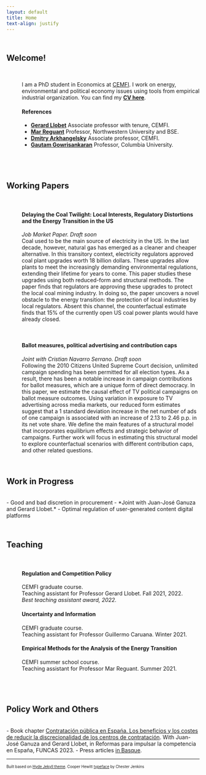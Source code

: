```yaml
---
layout: default
title: Home
text-align: justify
---
```


<!---  Picture on the top of the website  --->
<p align="center">
   <!--- <img width="300" height=auto src="/photos/PELLO (88).jpg"> ---> <!---  horizontal pic  --->
   <!--- <img width="400" height=auto src="/photos/PELLO (82).jpg"> ---> <!---  horizontal pic, close face  --->
   <!--- <img width="300" height=auto src="/photos/PELLO (88) black_white.jpg"> ---> <!---  horizontal pic, black and white  ---> 
   <!--- <img width="200" height=auto src="/photos/PELLO (53).jpg">  ---> <!---  vertical pic  --->
</p>

<!---  Blank line  --->
<!--- <br/> --->

## <br/>Welcome!
<br/>
<dl>
<dd> I am a PhD student in Economics at <a href="https://www.cemfi.es/" target="_blank">CEMFI</a>.
I work on energy, environmental and political economy issues using tools from empirical industrial organization.
You can find my <strong><a href="resume/pello_resume.pdf" target="_blank">CV here</a></strong>.
</dd>
<!--  My main interests lie in the fields of industrial organization, energy/environmental economics and political economy. -->

<!-- Social buttons: twitter, github, linkedin... -->
<!---  target="_blank": The links pop um in new tabs  --->
<!---  style="float: left; margin-right: 30px;": Allows for space between icons  --->
<!--- <a href="/documents/CV.pdf" target="_blank"><img src="/icons/file-solid.svg" style="display: inline-block; margin-right: 20px;" width="25" height="25" class="filter-gray-dark"></a><a href="mailto:pello.aspuru@cemfi.edu.es"><img src="/icons/envelope-solid.svg" style="display: inline-block; margin-right: 20px;" width="25" height="25" class="filter-gray-dark"></a><a href="https://github.com/pelloaspuru" target="_blank"><img src="/icons/github.svg" style= "display: inline-block; margin-right: 20px;" width="25" height="25" class="filter-gray-dark"></a><a href="https://github.com/pelloaspuru" target="_blank"><img src="/icons/google.svg" style= "display: inline-block; margin-right: 20px;" width="25" height="25" class="filter-gray-dark"></a><a href="https://twitter.com/pelloaspuru" target="_blank"><img src="/icons/twitter.svg" style="display: inline-block; margin-right: 20px;" width="25" height="25" class="filter-gray-dark"></a><a href="https://www.linkedin.com/in/pelloaspuru" target="_blank"><img src="/icons/linkedin.svg" style = "display: inline-block; margin-right: 0px;" width="25" height="25" class="filter-gray-dark"></a>
 --->

<!-- Social buttons: twitter, github, linkedin... -->
<!-- {% include social_links.html %} -->

<!---  Blank line  --->

<dd> <h4> References </h4>
    <ul>
   <li> <strong><a href="https://gllobet.github.io" target="_blank">Gerard Llobet</a></strong> Associate professor with tenure, CEMFI. </li>
   <li> <strong><a href="https://mreguant.github.io" target="_blank">Mar Reguant</a></strong> Professor, Northwestern University and BSE. </li>
   <li> <strong><a href="https://sites.google.com/view/dmitry-arkhangelsky/home" target="_blank">Dmitry Arkhangelsky</a></strong> Associate professor, CEMFI. </li>
   <li> <strong><a href="https://www.gautamgowrisankaran.com" target="_blank">Gautam Gowrisankaran</a></strong> Professor, Columbia University. </li>
    </ul>
</dd>
  
</dl>

<!---  Blank line  --->
<br/>

## <br/>Working Papers
<br/>

<dl>
<dd> <h4> Delaying the Coal Twilight: Local Interests, Regulatory Distortions and the Energy Transition in the US </h4> </dd>
<dl>
<dd> <i> Job Market Paper. Draft soon </i> </dd>
<dd> Coal used to be the main source of electricity in the US. In the last decade, however, natural gas has emerged as a cleaner and cheaper alternative. In this transitory context, electricity regulators approved coal plant upgrades worth 18 billion dollars. These upgrades allow plants to meet the increasingly demanding environmental regulations, extending their lifetime for years to come. This paper studies these upgrades using both reduced-form and structural methods. The paper finds that regulators are approving these upgrades to protect the local coal mining industry. In doing so, the paper uncovers a novel obstacle to the energy transition: the protection of local industries by local regulators. Absent this channel, the counterfactual estimate finds that 15% of the currently open US coal power plants would have already closed. </dd> 
</dl>
</dl>

<!---  Blank line  --->
<br/>

<dl>
<dd> <h4> Ballot measures, political advertising and contribution caps </h4> </dd>
<dl>
<dd> <i> Joint with Cristian Navarro Serrano. Draft soon </i> </dd>
<dd> Following the 2010 Citizens United Supreme Court decision, unlimited campaign spending has been permitted for all election types. As a result, there has been a notable increase in campaign contributions for ballot measures, which are a unique form of direct democracy. In this paper, we estimate the causal effect of TV political campaigns on ballot measure outcomes. Using variation in exposure to TV advertising across media markets, our reduced form estimates suggest that a 1 standard deviation increase in the net number of ads of one campaign is associated with an increase of 2.13 to 2.46 p.p. in its net vote share. We define the main features of a structural model that incorporates equilibrium effects and strategic behavior of campaigns. Further work will focus in estimating this structural model to explore counterfactual scenarios with different contribution caps, and other related questions. </dd> 
</dl>
</dl>

<!---  Blank line  --->
<br/>

## Work in Progress
<br/>
- Good and bad discretion in procurement
   - *Joint with Juan-José Ganuza and Gerard Llobet.*
- Optimal regulation of user-generated content digital platforms

<!---  Blank line  --->
<br/>

## <br/>Teaching
<br/>

<dl>
<dd> <h4> Regulation and Competition Policy </h4> </dd>
<dl>
<dd> CEMFI graduate course. <br> 
Teaching assistant for Professor Gerard Llobet. Fall 2021, 2022. <br> 
<i> Best teaching assistant award, 2022. </i> </dd>
</dl>
</dl>

<dl>
<dd> <h4> Uncertainty and Information </h4> </dd>
<dl>
<dd> CEMFI graduate course. </dd> 
<dd> Teaching assistant for Professor Guillermo Caruana. Winter 2021. </dd> 
</dl>
</dl>

<dl>
<dd> <h4> Empirical Methods for the Analysis of the Energy Transition </h4> </dd>
<dl>
<dd> CEMFI summer school course. </dd> 
<dd> Teaching assistant for Professor Mar Reguant. Summer 2021. </dd> 
</dl>
</dl>

<!---  Blank line  --->
<br/>

## <br/>Policy Work and Others
<br/>
- Book chapter <a href="https://www.funcas.es/articulos/contratacion-publica-en-espana-los-beneficios-y-los-costes-de-reducir-la-discrecionalidad-de-los-centros-de-contratacion/" target="_blank">Contratación pública en Espańa. Los beneficios y los costes de reducir la discrecionalidad de los centros de contratación</a>. With Juan-José Ganuza and Gerard Llobet, in Reformas para impulsar la competencia en España, FUNCAS 2023.
- Press articles <a href="https://www.enpresabidea.eus/autor/pello-aspuru-lopez-munain_19530_115.html" target="_blank">in Basque</a>.

---
<sup><sub>Built based on <a href="https://github.com/poole/hyde" target="_blank">Hyde Jekyll theme</a>. Cooper Hewitt <a href="https://www.cooperhewitt.org/open-source-at-cooper-hewitt/cooper-hewitt-the-typeface-by-chester-jenkins/" target="_blank">typeface</a> by Chester Jenkins<sub><sup>





